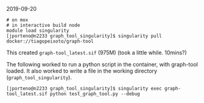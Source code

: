 2019-09-20

```
# on mox
# in interactive build node
module load singularity
[jporteno@n2233 graph_tool_singularity]$ singularity pull docker://tiagopeixoto/graph-tool

```

This created `graph-tool_latest.sif` (975M) (took a little while. 10mins?)

The following worked to run a python script in the container, with graph-tool loaded. It also worked to write a file in the working directory (`graph_tool_singularity`).

```
[jporteno@n2233 graph_tool_singularity]$ singularity exec graph-tool_latest.sif python test_graph_tool.py --debug

```
